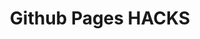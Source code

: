 ---
toc: true
layout: post
description: Github Pages HACKS 4/28
categories: [markdown]
title: Github Pages HACKS
---